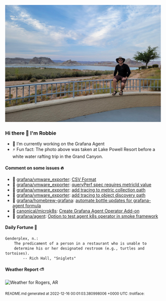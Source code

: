 
![Photo of Robbie Lankford](https://github.com/rlankfo/rlankfo/blob/main/20210812_183004_Robbie_Lankford-Medium.jpg?raw=true)

### Hi there 👋 I'm Robbie
- 🔭 I’m currently working on the Grafana Agent
- ⚡ Fun fact: The photo above was taken at Lake Powell Resort before a white water rafting trip in the Grand Canyon.

#### Comment on some issues :fire:
* :call_me_hand: [grafana/vmware_exporter](https://github.com/grafana/vmware_exporter): [CSV Format](https://github.com/grafana/vmware_exporter/issues/32)
* :call_me_hand: [grafana/vmware_exporter](https://github.com/grafana/vmware_exporter): [queryPerf spec requires metricId value](https://github.com/grafana/vmware_exporter/issues/21)
* :call_me_hand: [grafana/vmware_exporter](https://github.com/grafana/vmware_exporter): [add tracing to metric collection path](https://github.com/grafana/vmware_exporter/issues/17)
* :call_me_hand: [grafana/vmware_exporter](https://github.com/grafana/vmware_exporter): [add tracing to object discovery path](https://github.com/grafana/vmware_exporter/issues/16)
* :call_me_hand: [grafana/homebrew-grafana](https://github.com/grafana/homebrew-grafana): [automate bottle updates for grafana-agent formula](https://github.com/grafana/homebrew-grafana/issues/25)
* :call_me_hand: [canonical/microk8s](https://github.com/canonical/microk8s): [Create Grafana Agent Operator Add-on](https://github.com/canonical/microk8s/issues/2743)
* :call_me_hand: [grafana/agent](https://github.com/grafana/agent): [Option to test agent k8s operator in smoke framework](https://github.com/grafana/agent/issues/1070)

#### Daily Fortune :crescent_moon:

```
Genderplex, n.:
	The predicament of a person in a restaurant who is unable to
	determine his or her designated restroom (e.g., turtles and tortoises).
		-- Rich Hall, "Sniglets"
```

#### Weather Report :partly_sunny:
![Weather for Rogers, AR](https://wttr.in/Rogers,%20AR_nFqp_background=0d1117.png?u)

<sub>README.md generated at 2022-12-16 00:01:03.380998006 +0000 UTC :trollface:</sub>
